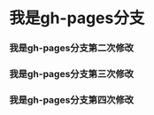 <!--
 * @Author: qiaojunzhang
 * @Date: 2023-01-04 14:17:33
 * @LastEditors: qiaojunzhang
 * @LastEditTime: 2023-01-04 14:30:38
 * @Description: file content
-->
# 我是gh-pages分支

### 我是gh-pages分支第二次修改

### 我是gh-pages分支第三次修改

### 我是gh-pages分支第四次修改

